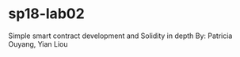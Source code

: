 # sp18-lab02
Simple smart contract development and Solidity in depth
By:
Patricia Ouyang, Yian Liou
